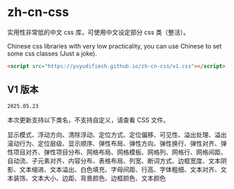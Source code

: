 # zh-cn-css
实用性非常低的中文 css 库，可使用中文设定部分 css 类（整活）。

Chinese css libraries with very low practicality, you can use Chinese to set some css classes (Just a joke).

```html
<script src="https://yuyudifiesh.github.io/zh-cn-css/v1.css"></script>
```

## V1 版本
`2025.05.23`

本次更新支持以下类名，不支持自定义，请查看 CSS 文件。

显示模式、浮动方向、清除浮动、定位方式、定位偏移、可见性、溢出处理、溢出滚动行为、定位层级、显示顺序、弹性布局、弹性方向、弹性换行、弹性对齐、弹性项目对齐、弹性项目分布、网格布局、网格模板、网格列、网格行、网格间距、自动流、子元素对齐、内容分布、表格布局、列宽、断词方式、边框宽度、文本阴影、文本缩进、文本溢出、白色填充、字母间距、行高、字体粗细、文本对齐、文本装饰、文本大小、边距、背景颜色、边框颜色、文本颜色
